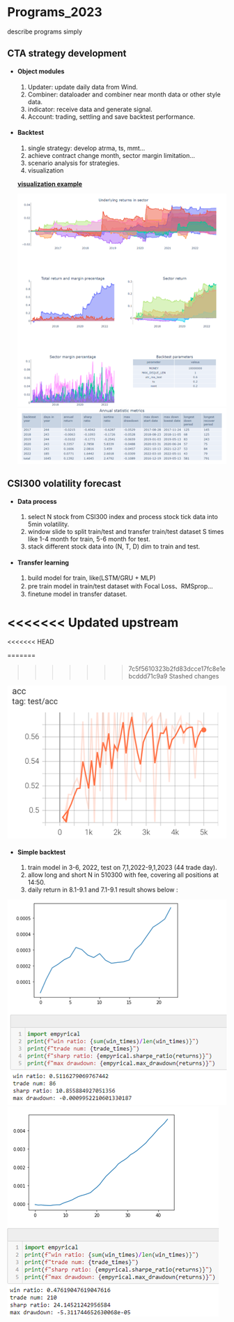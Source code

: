 # Programs_2023
describe programs simply

## CTA strategy development

- #### Object modules 

  1. Updater: update daily data from Wind.
  2. Combiner: dataloader and combiner near month data or other style data.
  3. indicator: receive data and generate signal.
  4. Account: trading, settling and save backtest performance.

- #### Backtest

  1. single strategy: develop atrma, ts, mmt...
  2. achieve contract change month, sector margin limitation...
  3. scenario analysis for strategies.
  4. visualization

  **[visualization example](asset/all.html)**

  <img src="asset\multi_strategy_result.png" style="zoom:100%;" />
  <img src="asset\multi_strategy_metrics.png" alt="image-20230307142906788"  />



## CSI300 volatility forecast

- #### Data process

  1. select N stock from CSI300 index and process stock tick data into 5min volatility.
  2. window slide to split train/test and transfer train/test dataset S times like 1-4 month for train, 5-6 month for test.
  3. stack different stock data into (N, T, D) dim to train and test.

- #### Transfer learning

  1. build model for train, like(LSTM/GRU + MLP)
  2. pre train model in train/test dataset with Focal Loss、RMSprop...
  3. finetune model in transfer dataset.

<<<<<<< Updated upstream
=======
<<<<<<< HEAD

=======
>>>>>>> 7c5f5610323b2fd83dcce17fc8e1ebcddd71c9a9
>>>>>>> Stashed changes
  <img src="asset\vol_testacc.png" alt="image-20230307144840116" style="zoom:67%;" />

- #### Simple backtest

  1.  train model in 3-6, 2022, test on 7,1,2022-9,1,2023 (44 trade day).
  2.  allow long and short N in 510300 with fee, covering all positions at 14:50.
  3.  daily return in 8.1-9.1 and 7.1-9.1 result shows below :


 <img src="asset\backtest_result_example.png" alt="image-20230307144840116"/>
 <img src="asset\backtest_all.png" alt="image-20230309111411371" />
